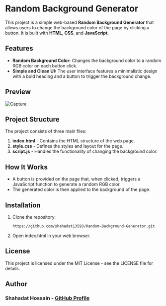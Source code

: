 # Random Background Generator

This project is a simple web-based **Random Background Generator** that allows users to change the background color of the page by clicking a button. It is built with **HTML**, **CSS**, and **JavaScript**.

## Features

- **Random Background Color:** Changes the background color to a random RGB color on each button click.
- **Simple and Clean UI:** The user interface features a minimalistic design with a bold heading and a button to trigger the background change.

## Preview
![Capture](https://github.com/user-attachments/assets/f0fbdd73-53b1-43de-9355-7330c6c9812e)


## Project Structure

The project consists of three main files:

1. **index.html** - Contains the HTML structure of the web page.
2. **style.css** - Defines the styles and layout for the page.
3. **script.js** - Handles the functionality of changing the background color.

## How It Works

- A button is provided on the page that, when clicked, triggers a JavaScript function to generate a random RGB color.
- The generated color is then applied to the background of the page.

## Installation

1. Clone the repository:
   ```bash
   https://github.com/shahadat13593/Random-Background-Generator.git
   ```
   
3. Open index.html in your web browser.

## License
This project is licensed under the MIT License - see the LICENSE file for details.

## Author
### Shahadat Hossain - [GitHub Profile](https://github.com/shahadat13593)
